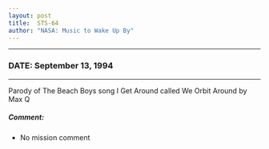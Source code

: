 ```yaml
---
layout: post
title:  STS-64
author: "NASA: Music to Wake Up By"
---
```


----
### DATE: September 13, 1994
----
Parody of The Beach Boys song I Get Around called We Orbit Around by Max Q

##### Comment:
* No mission comment
